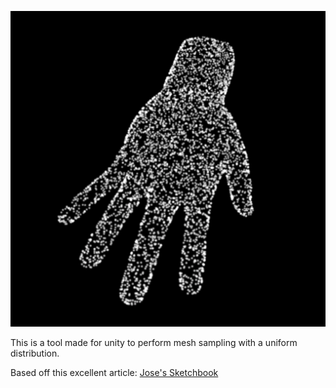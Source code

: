 ![alt tag](https://github.com/ramirofages/mesh_sampler/blob/master/sample.png)

This is a tool made for unity to perform mesh sampling with a uniform distribution.


Based off this excellent article:
[Jose's Sketchbook](http://www.joesfer.com/?p=84)